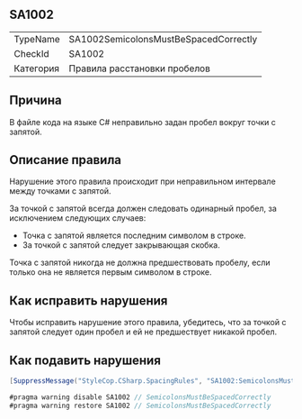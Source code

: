﻿## SA1002

<table>
<tr>
  <td>TypeName</td>
  <td>SA1002SemicolonsMustBeSpacedCorrectly</td>
</tr>
<tr>
  <td>CheckId</td>
  <td>SA1002</td>
</tr>
<tr>
  <td>Категория</td>
  <td>Правила расстановки пробелов</td>
</tr>
</table>

## Причина

В файле кода на языке C# неправильно задан пробел вокруг точки с запятой.

## Описание правила

Нарушение этого правила происходит при неправильном интервале между точками с запятой.

За точкой с запятой всегда должен следовать одинарный пробел, за исключением следующих случаев:

* Точка с запятой является последним символом в строке.
* За точкой с запятой следует закрывающая скобка.

Точка с запятой никогда не должна предшествовать пробелу, если только она не является первым символом в строке.

## Как исправить нарушения

Чтобы исправить нарушение этого правила, убедитесь, что за точкой с запятой следует один пробел и ей не предшествует никакой пробел.

## Как подавить нарушения

```csharp
[SuppressMessage("StyleCop.CSharp.SpacingRules", "SA1002:SemicolonsMustBeSpacedCorrectly", Justification = "Reviewed.")]
```

```csharp
#pragma warning disable SA1002 // SemicolonsMustBeSpacedCorrectly
#pragma warning restore SA1002 // SemicolonsMustBeSpacedCorrectly
```